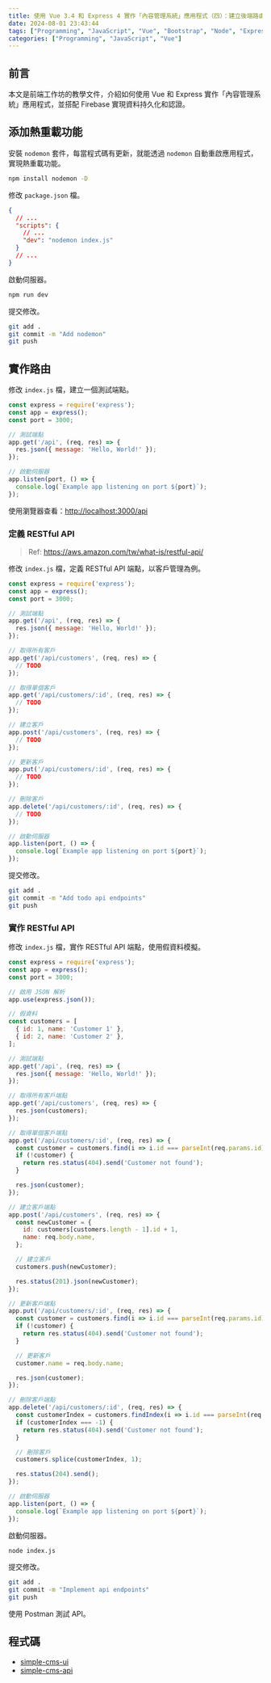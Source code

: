 ```yaml
---
title: 使用 Vue 3.4 和 Express 4 實作「內容管理系統」應用程式（四）：建立後端路由
date: 2024-08-01 23:43:44
tags: ["Programming", "JavaScript", "Vue", "Bootstrap", "Node", "Express", "Firebase", "Firestore", "CMS"]
categories: ["Programming", "JavaScript", "Vue"]
---
```


## 前言

本文是前端工作坊的教學文件，介紹如何使用 Vue 和 Express 實作「內容管理系統」應用程式，並搭配 Firebase 實現資料持久化和認證。

## 添加熱重載功能

安裝 `nodemon` 套件，每當程式碼有更新，就能透過 `nodemon` 自動重啟應用程式，實現熱重載功能。

```bash
npm install nodemon -D
```

修改 `package.json` 檔。

```json
{
  // ...
  "scripts": {
    // ...
    "dev": "nodemon index.js"
  }
  // ...
}
```

啟動伺服器。

```bash
npm run dev
```

提交修改。

```bash
git add .
git commit -m "Add nodemon"
git push
```

## 實作路由

修改 `index.js` 檔，建立一個測試端點。

```js
const express = require('express');
const app = express();
const port = 3000;

// 測試端點
app.get('/api', (req, res) => {
  res.json({ message: 'Hello, World!' });
});

// 啟動伺服器
app.listen(port, () => {
  console.log(`Example app listening on port ${port}`);
});
```

使用瀏覽器查看：<http://localhost:3000/api>

### 定義 RESTful API

> Ref: <https://aws.amazon.com/tw/what-is/restful-api/>

修改 `index.js` 檔，定義 RESTful API 端點，以客戶管理為例。

```js
const express = require('express');
const app = express();
const port = 3000;

// 測試端點
app.get('/api', (req, res) => {
  res.json({ message: 'Hello, World!' });
});

// 取得所有客戶
app.get('/api/customers', (req, res) => {
  // TODO
});

// 取得單個客戶
app.get('/api/customers/:id', (req, res) => {
  // TODO
});

// 建立客戶
app.post('/api/customers', (req, res) => {
  // TODO
});

// 更新客戶
app.put('/api/customers/:id', (req, res) => {
  // TODO
});

// 刪除客戶
app.delete('/api/customers/:id', (req, res) => {
  // TODO
});

// 啟動伺服器
app.listen(port, () => {
  console.log(`Example app listening on port ${port}`);
});
```

提交修改。

```bash
git add .
git commit -m "Add todo api endpoints"
git push
```

### 實作 RESTful API

修改 `index.js` 檔，實作 RESTful API 端點，使用假資料模擬。

```js
const express = require('express');
const app = express();
const port = 3000;

// 啟用 JSON 解析
app.use(express.json());

// 假資料
const customers = [
  { id: 1, name: 'Customer 1' },
  { id: 2, name: 'Customer 2' },
];

// 測試端點
app.get('/api', (req, res) => {
  res.json({ message: 'Hello, World!' });
});

// 取得所有客戶端點
app.get('/api/customers', (req, res) => {
  res.json(customers);
});

// 取得單個客戶端點
app.get('/api/customers/:id', (req, res) => {
  const customer = customers.find(i => i.id === parseInt(req.params.id));
  if (!customer) {
    return res.status(404).send('Customer not found');
  }

  res.json(customer);
});

// 建立客戶端點
app.post('/api/customers', (req, res) => {
  const newCustomer = {
    id: customers[customers.length - 1].id + 1,
    name: req.body.name,
  };

  // 建立客戶
  customers.push(newCustomer);

  res.status(201).json(newCustomer);
});

// 更新客戶端點
app.put('/api/customers/:id', (req, res) => {
  const customer = customers.find(i => i.id === parseInt(req.params.id));
  if (!customer) {
    return res.status(404).send('Customer not found');
  }

  // 更新客戶
  customer.name = req.body.name;

  res.json(customer);
});

// 刪除客戶端點
app.delete('/api/customers/:id', (req, res) => {
  const customerIndex = customers.findIndex(i => i.id === parseInt(req.params.id));
  if (customerIndex === -1) {
    return res.status(404).send('Customer not found');
  }

  // 刪除客戶
  customers.splice(customerIndex, 1);

  res.status(204).send();
});

// 啟動伺服器
app.listen(port, () => {
  console.log(`Example app listening on port ${port}`);
});
```

啟動伺服器。

```bash
node index.js
```

提交修改。

```bash
git add .
git commit -m "Implement api endpoints"
git push
```

使用 Postman 測試 API。

## 程式碼

- [simple-cms-ui](https://github.com/memochou1993/simple-cms-ui)
- [simple-cms-api](https://github.com/memochou1993/simple-cms-api)
